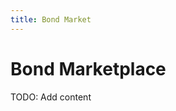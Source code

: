 ```yaml
---
title: Bond Market
---
```

# Bond Marketplace
TODO: Add content



<!-- Internal References -->
<!-- External References -->
